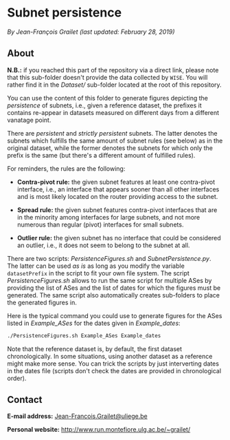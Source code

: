 # Subnet persistence

*By Jean-François Grailet (last updated: February 28, 2019)*

## About

**N.B.:** if you reached this part of the repository via a direct link, please note that this 
sub-folder doesn't provide the data collected by `WISE`. You will rather find it in the 
*Dataset/* sub-folder located at the root of this repository.

You can use the content of this folder to generate figures depicting the _persistence_ of subnets, 
i.e., given a reference dataset, the prefixes it contains re-appear in datasets measured on 
different days from a different vanatage point.

There are _persistent_ and _strictly persistent_ subnets. The latter denotes the subnets which 
fulfills the same amount of subnet rules (see below) as in the original dataset, while the former 
denotes the subnets for which only the prefix is the same (but there's a different amount of 
fulfilled rules).

For reminders, the rules are the following:

* **Contra-pivot rule:** the given subnet features at least one contra-pivot interface, i.e., an 
  interface that appears sooner than all other interfaces and is most likely located on the router 
  providing access to the subnet.

* **Spread rule:** the given subnet features contra-pivot interfaces that are in the minority 
  among interfaces for large subnets, and not more numerous than regular (pivot) interfaces for 
  small subnets.

* **Outlier rule:** the given subnet has no interface that could be considered an outlier, i.e., 
  it does not seem to belong to the subnet at all.

There are two scripts: *PersistenceFigures.sh* and *SubnetPersistence.py*. The latter can be used 
_as is_ as long as you modify the variable `datasetPrefix` in the script to fit your own file 
system. The script *PersistenceFigures.sh* allows to run the same script for multiple ASes by 
providing the list of ASes and the list of dates for which the figures must be generated. The same 
script also automatically creates sub-folders to place the generated figures in.

Here is the typical command you could use to generate figures for the ASes listed in 
_Example\_ASes_ for the dates given in _Example\_dates_:

```sh
./PersistenceFigures.sh Example_ASes Example_dates
```

Note that the reference dataset is, by default, the first dataset chronologically. In some 
situations, using another dataset as a reference might make more sense. You can trick the scripts 
by just interverting dates in the dates file (scripts don't check the dates are provided in 
chronological order).

## Contact

**E-mail address:** Jean-Francois.Grailet@uliege.be

**Personal website:** http://www.run.montefiore.ulg.ac.be/~grailet/
